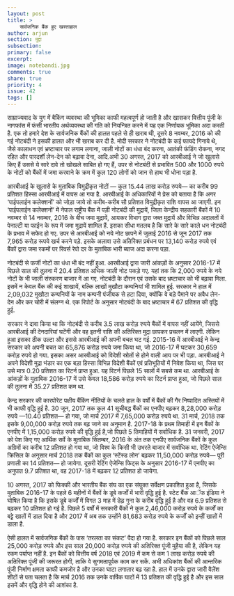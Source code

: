 ```yaml
---
layout: post
title: >
    सार्वजनिक बैंक हुए खस्ताहाल
author: arjun
section: मुद्दा
subsection:
primary: false
excerpt:
image: notebandi.jpg
comments: true
share: true
priority: 4
issue: 42
tags: []
---
```


साम्राज्यवाद के युग में बैकिंग व्यवस्था की भूमिका काफी महत्वपूर्ण हो जाती है और खासकर वित्तीय पूंजी के नागफांस में फंसी भारतीय अर्थव्यवस्था की गति को नियन्त्रित करने में यह एक निर्णायक भूमिका अदा करती है. एक तो हमारे देश के सार्वजनिक बैंकों की हालत पहले से ही खराब थी, दूसरे 8 नवम्बर, 2016 को की गई नोटबंदी ने इसकी हालत और भी खराब कर दी है. मोदी सरकार ने नोटबंदी के कई फायदे गिनाये थे, जैसे कालाधन एवं भ्रष्टाचार पर लगाम लगाना, जाली नोटों का धंधा बंद करना, आतंकी फंडिंग रोकना, नगद रहित और पारदर्शी लेन-देन को बढ़ावा देना, आदि.अभी 30 अगस्त, 2017 को आरबीआई ने जो खुलासे किए हैं उससे ये सारे दावे तो खोखले साबित हो गए हैं, उपर से नोटबंदी से प्रभावित 500 और 1000 रुपये के नोटों को बैंकों में जमा करवाने के क्रम में कुल 120 लोगों को जान से हाथ भी धोना पड़ा है.

आरबीआई के खुलासे के मुताबिक विमुद्रीकृत नोटों — कुल 15.44 लाख करोड़ रुपये— का करीब 99 प्रतिशत हिस्सा आरबीआई में वापस आ गया है. आरबीआई के अधिकारियों ने प्रेस को बताया है कि अगर ‘पाईपलाईन कलेक्शनों’ को जोड़ा जाये तो करीब-करीब सौ प्रतिशत विमुद्रीकृत राशि वापस आ जाएगी. इन ‘पाईपलाईन कलेक्शनों’ में नेपाल राष्ट्रीय बैंक में पड़ी नोटबंदी की मुद्रायें, जिला केन्द्रीय सहकारी बैंकों में 10 नवम्बर से 14 नवम्बर, 2016 के बीच जमा मुद्रायें, आयकर विभाग द्वारा जब्त मुद्रायें और विभिन्न अदालतों में पेनाल्टी या फाईन के रूप में जमा मुद्रायें शामिल हैं. इसका सीधा मतलब है कि सारे के सारे काले धन नोटबंदी के प्रभाव में सफेद हो गए. उपर से आरबीआई को नये नोट छापने में जुलाई 2016 से जून 2017 तक 7,965 करोड़ रूपये खर्च करने पड़े. इसके अलावा उसे अतिरिक्त प्रबंधन पर 13,140 करोड़ रुपये एवं बैंकों द्वारा जमा रकमों पर रिवर्स रेपो दर के मुताबिक भारी ब्याज अदा करना पड़ा.

नोटबंदी से फर्जी नोटों का धंधा भी बंद नहीं हुआ. आरबीआई द्वारा जारी आंकड़ों के अनुसार 2016-17 में पिछले साल की तुलना में 20.4 प्रतिशत अधिक जाली नोट पकड़े गए. यहां तक कि 2,000 रुपये के नये नोटों के भी जाली संस्करण बाजार में आ गए. नोटबंदी के दौरान एवं उसके बाद भ्रष्टाचार को भी बढ़ावा मिला. इसमें न केवल बैंक की कई शाखायें, बल्कि लाखों मुखौटा कम्पनियां भी शामिल हुई. सरकार ने हाल में 2,09,032 मुखौटा कम्पनियों के नाम कम्पनी पंजीयक से हटा दिया, क्योंकि वे बड़े पैमाने पर अवैध लेन-देन और कर चोरी में संलग्न थे. एक रिपोर्ट के अनुसार नोटबंदी के बाद भ्रष्टाचार में 67 प्रतिशत की वृद्धि हुई.

सरकार ने दावा किया था कि नोटबंदी से करीब 3.5 लाख करोड़ रुपये बैंकों में वापस नहीं आयेंगे, जिससे आरबीआई की देनदारियां घटेंगी और वह इतनी राशि की अतिरिक्त मुद्रा छापकर प्रचलन में लाएगी. लेकिन हुआ इसका ठीक उल्टा और इससे आरबीआई की अपनी बचत घट गई. 2015-16 में आरबीआई ने केन्द्र सरकार को अपनी बचत का 65,876 करोड़ रुपये जमा किया था, जो 2016-17 में घटकर 30,659 करोड़ रुपये हो गया. इसका असर आरबीआई को विदेशी स्रोतों से होने वाली आय पर भी पड़ा. आरबीआई ने अपने विदेशी मुद्रा भंडार का एक बड़ा हिस्सा विभिन्न विदेशी बैंकों एवं प्रतिभूतियों में निवेश किया था, जिस पर उसे मात्र 0.20 प्रतिशत का रिटर्न प्राप्त हुआ. यह रिटर्न पिछले 15 सालों में सबसे कम था. आरबीआई के आंकड़ों के मुताबिक 2016-17 में उसे केवल 18,586 करोड़ रुपये का रिटर्न प्राप्त हुआ, जो पिछले साल की तुलना में 35.27 प्रतिशत कम था.

केन्द्र सरकार की कारपोरेट पक्षीय बैंकिंग नीतियों के चलते हाल के वर्षों में बैंकों की गैर निष्पादित अस्तियों में भी काफी वृद्धि हुई है. 30 जून, 2017 तक कुल 41 सूचीबद्ध बैंकों का एनपीए बढ़कर 8,28,000 करोड़ रुपये —10.40 प्रतिशत— हो गया, जो मार्च 2017 में 7,65,000 करोड़ रुपये था. 31 मार्च, 2018 तक इसके 9,00,000 करोड़ रुपये तक बढ़ जाने का अनुमान है. 2017-18 के प्रथम तिमाही में इन बैंकों के एनपीए में 1,15,000 करोड़ रुपये की वृद्धि हुई है,जो पिछले 5 तिमाहियों में सर्वाधिक है. 31 जनवरी, 2017 को पेश किए गए आर्थिक सर्वे के मुताबिक सितम्बर, 2016 के अंत तक एनपीए सार्वजनिक बैंकों के कुल अग्रिमों का करीब 12 प्रतिशत हो गया था, जो विश्व के किसी भी उभरते बाजार में सर्वाधिक था. रेटिंग ऐजेन्सि क्रिसिल के अनुसार मार्च 2018 तक बैंकों का कुल ‘स्टेंस्ड लोन’ बढ़कर 11,50,000 करोड़ रुपये— पूरी प्रणाली का 14 प्रतिशत— हो जायेगा. दूसरी रेटिंग ऐजेन्सि फिट्स के अनुसार 2016-17 में एनपीए का अनुपात 9.7 प्रतिशत था, वह 2017-18 में बढ़कर 12 प्रतिशत हो जायेगा.

10 अगस्त, 2017 को फिक्की और भारतीय बैंक संघ का एक संयुक्त सर्वेक्षण प्रकाशित हुआ है, जिसके मुताबिक 2016-17 के पहले 6 महीनों में बैंकों के डूबे कर्जों में भारी वृद्धि हुई है. स्टेट बैंक आॅफ इंडिया ने घोषित किया है कि इसके डूबे कर्जों में विगत 3 माह में डेढ़ गुना के करीब वृद्धि हुई है और वह 6.9 प्रतिशत से बढ़कर 10 प्रतिशत हो गई है. पिछले 5 वर्षों में सरकारी बैंकों ने कुल 2,46,000 करोड़ रुपये के कर्जों का बट्ट़े खातों में डाल दिया है और 2017 में अब तक उन्होंने 81,683 करोड़ रुपये के कर्जों को इन्हीं खातों में डाला है.

ऐसी हालत में सार्वजनिक बैंकों के पास ‘तरलता का संकट’ पैदा हो गया है. सरकार इन बैंकों को पिछले साल 25,000 करोड़ रुपये और इस साल 20,000 करोड़ रुपये की अतिरिक्त पूंजी मुहैया की है, लेकिन यह रकम पर्याप्त नहीं है. इन बैंकों को वित्तीय वर्ष 2018 एवं 2019 में कम से कम 1 लाख करोड़ रुपये की अतिरिक्त पूंजी की जरूरत होगी, ताकि वे सुगमतापूर्वक काम कर सकें. अभी अधिकांश बैंकों की आन्तरिक पूंजी निर्माण क्षमता काफी कमजोर है और उनका घाटा लगातार बढ़ रहा है. हाल में उनके द्वारा जारी वैलेंश शीटों से पता चलता है कि मार्च 2016 तक उनके वार्षिक घाटों में 13 प्रतिशत की वृद्धि हुई है और इस साल इसमें और वृद्धि होने की आशंका है.
